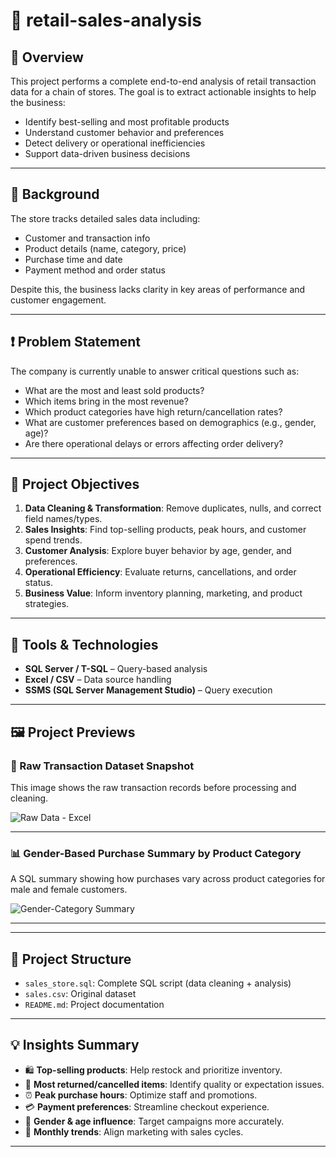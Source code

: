 # 🧾 retail-sales-analysis

## 📌 Overview

This project performs a complete end-to-end analysis of retail transaction data for a chain of stores. The goal is to extract actionable insights to help the business:
- Identify best-selling and most profitable products
- Understand customer behavior and preferences
- Detect delivery or operational inefficiencies
- Support data-driven business decisions

---

## 🏢 Background

The store tracks detailed sales data including:
- Customer and transaction info
- Product details (name, category, price)
- Purchase time and date
- Payment method and order status

Despite this, the business lacks clarity in key areas of performance and customer engagement.

---

## ❗ Problem Statement

The company is currently unable to answer critical questions such as:
- What are the most and least sold products?
- Which items bring in the most revenue?
- Which product categories have high return/cancellation rates?
- What are customer preferences based on demographics (e.g., gender, age)?
- Are there operational delays or errors affecting order delivery?

---

## 🎯 Project Objectives

1. **Data Cleaning & Transformation**: Remove duplicates, nulls, and correct field names/types.
2. **Sales Insights**: Find top-selling products, peak hours, and customer spend trends.
3. **Customer Analysis**: Explore buyer behavior by age, gender, and preferences.
4. **Operational Efficiency**: Evaluate returns, cancellations, and order status.
5. **Business Value**: Inform inventory planning, marketing, and product strategies.

---

## 🧰 Tools & Technologies

- **SQL Server / T-SQL** – Query-based analysis
- **Excel / CSV** – Data source handling
- **SSMS (SQL Server Management Studio)** – Query execution

---

## 🖼️ Project Previews

### 📄 Raw Transaction Dataset Snapshot
This image shows the raw transaction records before processing and cleaning.

![Raw Data - Excel](![image](https://github.com/user-attachments/assets/24fb9a57-076a-475e-a122-9bd17f377745))

---

### 📊 Gender-Based Purchase Summary by Product Category
A SQL summary showing how purchases vary across product categories for male and female customers.

![Gender-Category Summary](Screenshot%202025-05-21%20162519.png)

---


---

## 📁 Project Structure

- `sales_store.sql`: Complete SQL script (data cleaning + analysis)
- `sales.csv`: Original dataset
- `README.md`: Project documentation

---

## 💡 Insights Summary

- 🛍️ **Top-selling products**: Help restock and prioritize inventory.
- 🔁 **Most returned/cancelled items**: Identify quality or expectation issues.
- ⏰ **Peak purchase hours**: Optimize staff and promotions.
- 💳 **Payment preferences**: Streamline checkout experience.
- 👥 **Gender & age influence**: Target campaigns more accurately.
- 📅 **Monthly trends**: Align marketing with sales cycles.

---

